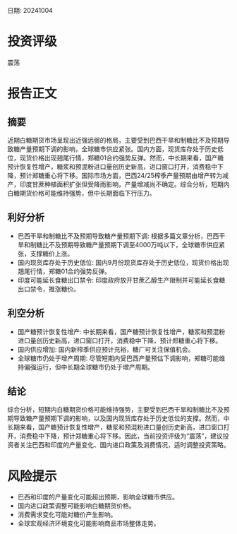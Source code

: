 
日期: 20241004

# 投资评级

震荡

# 报告正文

## 摘要

近期白糖期货市场呈现出近强远弱的格局，主要受到巴西干旱和制糖比不及预期导致糖产量预期下调的影响，全球糖市供应紧张。国内方面，现货库存处于历史低位，现货价格出现翘尾行情，郑糖01合约强势反弹。然而，中长期来看，国产糖预计恢复性增产，糖浆和预混粉进口量创历史新高，进口窗口打开，消费稳中下降，预计郑糖重心将下移。国际市场方面，巴西24/25榨季产量预期由增产转为减产，印度甘蔗种植面积扩张但受降雨影响，产量增减尚不确定。综合分析，短期内白糖期货价格可能维持强势，但中长期面临下行压力。

## 利好分析

* 巴西干旱和制糖比不及预期导致糖产量预期下调: 根据多篇文章分析，巴西干旱和制糖比不及预期导致糖产量预期下调至4000万吨以下，全球糖市供应紧张，支撑糖价上涨。
* 国内现货库存处于历史低位: 国内9月份现货库存处于历史低位，现货价格出现翘尾行情，郑糖01合约强势反弹。
* 印度可能延长食糖出口禁令: 印度政府放开甘蔗乙醇生产限制并可能延长食糖出口禁令，推涨糖价。

## 利空分析

* 国产糖预计恢复性增产: 中长期来看，国产糖预计恢复性增产，糖浆和预混粉进口量创历史新高，进口窗口打开，消费稳中下降，预计郑糖重心将下移。
* 国内供应增加: 国内新榨季供应预计充裕，糖厂可关注保值机会。
* 全球糖市仍处于增产周期: 尽管短期内受巴西产量预估下调影响，郑糖可能维持偏强运行，但中长期全球糖市仍处于增产周期。

## 结论

综合分析，短期内白糖期货价格可能维持强势，主要受到巴西干旱和制糖比不及预期导致糖产量预期下调的影响，以及国内现货库存处于历史低位的支撑。然而，中长期来看，国产糖预计恢复性增产，糖浆和预混粉进口量创历史新高，进口窗口打开，消费稳中下降，预计郑糖重心将下移。因此，当前投资评级为“震荡”，建议投资者关注巴西和印度的产量变化、国内进口政策及消费情况，适时调整投资策略。

# 风险提示

* 巴西和印度的产量变化可能超出预期，影响全球糖市供应。
* 国内进口政策调整可能影响白糖期货价格。
* 消费需求变化可能对糖价产生影响。
* 全球宏观经济环境变化可能影响商品市场整体走势。
